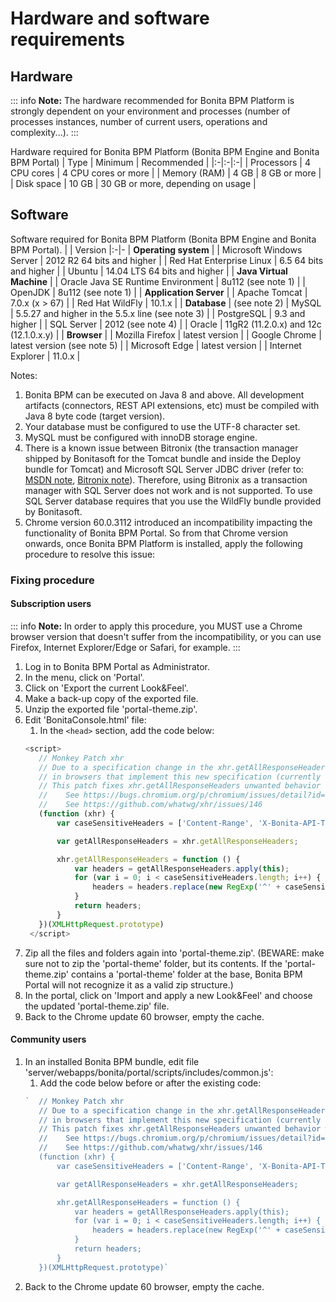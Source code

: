 # Hardware and software requirements

## Hardware

::: info
**Note:** The hardware recommended for Bonita BPM Platform is strongly dependent on your environment and
processes (number of processes instances, number of current users, operations and complexity...).
:::

Hardware required for Bonita BPM Platform (Bonita BPM Engine and Bonita BPM Portal)
| Type | Minimum | Recommended |
|:-|:-|:-|
| Processors | 4 CPU cores | 4 CPU cores or more |
| Memory (RAM) | 4 GB | 8 GB or more |
| Disk space | 10 GB | 30 GB or more, depending on usage |

## Software

Software required for Bonita BPM Platform (Bonita BPM Engine and Bonita BPM Portal).
| | Version
|:-|-
| **Operating system** |
| Microsoft Windows Server | 2012 R2 64 bits and higher |
| Red Hat Enterprise Linux |  6.5 64 bits and higher |
| Ubuntu | 14.04 LTS 64 bits and higher |
| **Java Virtual Machine** |
| Oracle Java SE Runtime Environment | 8u112 (see note 1) |
| OpenJDK | 8u112 (see note 1) |
| **Application Server** |
| Apache Tomcat | 7.0.x (x > 67) |
| Red Hat WildFly | 10.1.x |
| **Database** | (see note 2)
| MySQL | 5.5.27 and higher in the 5.5.x line (see note 3) |
| PostgreSQL | 9.3 and higher |
| SQL Server | 2012 (see note 4) |
| Oracle  | 11gR2 (11.2.0.x) and 12c (12.1.0.x.y) |
| **Browser** |
| Mozilla Firefox | latest version |
| Google Chrome | latest version (see note 5) |
| Microsoft Edge | latest version |
| Internet Explorer | 11.0.x |

Notes:
1. Bonita BPM can be executed on Java 8 and above. All development artifacts (connectors, REST API extensions, etc) must be compiled with Java 8 byte code (target version).
2. Your database must be configured to use the UTF-8 character set.
3. MySQL must be configured with innoDB storage engine.
4. There is a known issue between Bitronix (the transaction manager shipped by Bonitasoft for the Tomcat bundle and inside the Deploy bundle for Tomcat) and Microsoft SQL Server JDBC driver
(refer to: [MSDN note](https://msdn.microsoft.com/en-us/library/aa342335.aspx), [Bitronix note](http://bitronix-transaction-manager.10986.n7.nabble.com/Failed-to-recover-SQL-Server-Restart-td148.html)).
Therefore, using Bitronix as a transaction manager with SQL Server does not work and is not supported. To use SQL Server database requires that you use the WildFly bundle provided by Bonitasoft.
5. Chrome version 60.0.3112 introduced an incompatibility impacting the functionality of Bonita BPM Portal. So from that Chrome version onwards, once Bonita BPM Platform is installed, apply the following procedure to resolve this issue:

### Fixing procedure

#### Subscription users
::: info
**Note:** In order to apply this procedure, you MUST use a Chrome browser version that doesn't suffer from the incompatibility, or you can use Firefox, Internet Explorer/Edge or Safari, for example.
:::

1. Log in to Bonita BPM Portal as Administrator.
1. In the menu, click on 'Portal'.
1. Click on 'Export the current Look&Feel'.
1. Make a back-up copy of the exported file.
1. Unzip the exported file 'portal-theme.zip'.
1. Edit 'BonitaConsole.html' file:
   1. In the `<head>` section, add the code below:
   ```javascript
   <script>
      // Monkey Patch xhr
      // Due to a specification change in the xhr.getAllResponseHeaders method Bonita BPM Portal does not behave as expected
      // in browsers that implement this new specification (currently only Chrome >60).
      // This patch fixes xhr.getAllResponseHeaders unwanted behavior within Bonita Portal context
      //    See https://bugs.chromium.org/p/chromium/issues/detail?id=749086
      //    See https://github.com/whatwg/xhr/issues/146
      (function (xhr) {
          var caseSensitiveHeaders = ['Content-Range', 'X-Bonita-API-Token'];

          var getAllResponseHeaders = xhr.getAllResponseHeaders;

          xhr.getAllResponseHeaders = function () {
              var headers = getAllResponseHeaders.apply(this);
              for (var i = 0; i < caseSensitiveHeaders.length; i++) {
                  headers = headers.replace(new RegExp('^' + caseSensitiveHeaders[i].toLowerCase(), 'm'), caseSensitiveHeaders[i]);
              }
              return headers;
          }
      })(XMLHttpRequest.prototype)
    </script>
    ```
1. Zip all the files and folders again into 'portal-theme.zip'.
   (BEWARE: make sure not to zip the 'portal-theme' folder, but its contents. If the 'portal-theme.zip' contains a 'portal-theme' folder at the base, Bonita BPM Portal will not recognize it as a valid zip structure.)
1. In the portal, click on 'Import and apply a new Look&Feel' and choose the updated 'portal-theme.zip' file.
1. Back to the Chrome update 60 browser, empty the cache.

#### Community users

1. In an installed Bonita BPM bundle, edit file 'server/webapps/bonita/portal/scripts/includes/common.js':
   1. Add the code below before or after the existing code:
   ```javascript
   `  // Monkey Patch xhr
      // Due to a specification change in the xhr.getAllResponseHeaders method Bonita BPM Portal does not behave as expected
      // in browsers that implement this new specification (currently only Chrome >60).
      // This patch fixes xhr.getAllResponseHeaders unwanted behavior within Bonita Portal context
      //    See https://bugs.chromium.org/p/chromium/issues/detail?id=749086
      //    See https://github.com/whatwg/xhr/issues/146
      (function (xhr) {
          var caseSensitiveHeaders = ['Content-Range', 'X-Bonita-API-Token'];

          var getAllResponseHeaders = xhr.getAllResponseHeaders;

          xhr.getAllResponseHeaders = function () {
              var headers = getAllResponseHeaders.apply(this);
              for (var i = 0; i < caseSensitiveHeaders.length; i++) {
                  headers = headers.replace(new RegExp('^' + caseSensitiveHeaders[i].toLowerCase(), 'm'), caseSensitiveHeaders[i]);
              }
              return headers;
          }
      })(XMLHttpRequest.prototype)`
      ```
1. Back to the Chrome update 60 browser, empty the cache.
